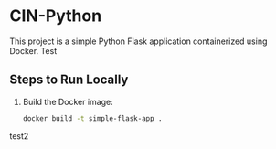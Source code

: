 # CIN-Python

This project is a simple Python Flask application containerized using Docker.
Test

## Steps to Run Locally

1. Build the Docker image:
   ```bash
   docker build -t simple-flask-app .
test2